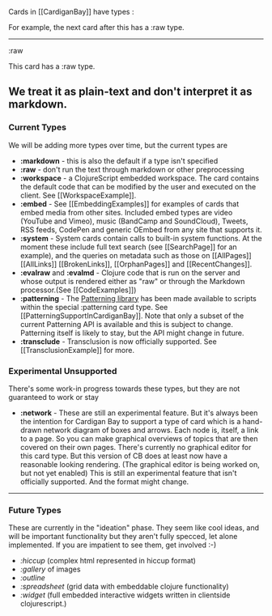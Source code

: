 Cards in [[CardiganBay]] have types :


For example, the next card after this has a :raw type.

----
:raw

This card has a :raw type. 

We treat it as plain-text and **don't** interpret it as markdown.
----

### Current Types

We will be adding more types over time, but the current types are 

* **:markdown** - this is also the default if a type isn't specified
* **:raw** - don't run the text through markdown or other preprocessing
* **:workspace** - a ClojureScript embedded workspace. The card contains the default code that can be modified by the user and executed on the client. See [[WorkspaceExample]]. 
* **:embed** - See [[EmbeddingExamples]] for examples of cards that embed media from other sites. Included embed types are video (YouTube and Vimeo), music (BandCamp and SoundCloud), Tweets, RSS feeds, CodePen and generic OEmbed from any site that supports it.
* **:system** - System cards contain calls to built-in system functions. At the moment these include full text search (see [[SearchPage]] for an example), and the queries on metadata such as those on [[AllPages]] [[AllLinks]] [[BrokenLinks]], [[OrphanPages]] and [[RecentChanges]].
* **:evalraw** and **:evalmd** - Clojure code that is run on the server and whose output is rendered either as "raw" or through the Markdown processor.(See [[CodeExamples]])
* **:patterning** - The [Patterning library](https://github.com/interstar/Patterning-Core) has been made available to scripts within the special :patterning card type. See [[PatterningSupportInCardiganBay]]. Note that only a subset of the current Patterning API is available and this is subject to change. Patterning itself is likely to stay, but the API might change in future.
* **:transclude** - Transclusion is now officially supported. See [[TransclusionExample]] for more.

### Experimental Unsupported

There's some work-in progress towards these types, but they are not guaranteed to work or stay 
* **:network** - These are still an experimental feature. But it's always been the intention for Cardigan Bay to support a type of card which is a hand-drawn network diagram of boxes and arrows. Each node is, itself, a link to a page. So you can make graphical overviews of topics that are then covered on their own pages. There's currently no graphical editor for this card type. But this version of CB does at least now have a reasonable looking rendering. (The graphical editor is being worked on, but not yet enabled) This is still an experimental feature that isn't officially supported. And the format might change.

 
----

### Future Types

These are currently in the "ideation" phase. They seem like cool ideas, and will be important functionality but they aren't fully specced, let alone implemented. If you are impatient to see them, get involved :-)

* *:hiccup* (complex html represented in hiccup format)
* *:gallery* of images
* *:outline*
* *:spreadsheet* (grid data with embeddable clojure functionality)
* *:widget* (full embedded interactive widgets written in clientside clojurescript.)

